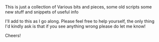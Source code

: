 This is just a collection of Various bits and pieces, some old scripts some new stuff and snippets of useful info

I'll add to this as I go along. Please feel free to help yourself, the only thing I'd kindly ask is that if you see anything wrong please do let me know!

Cheers!
